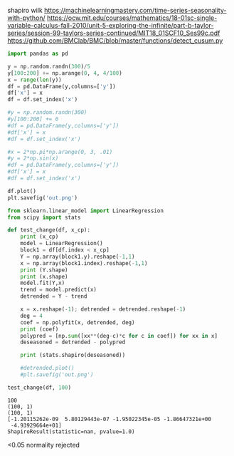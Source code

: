 



shapiro wilk
   https://machinelearningmastery.com/time-series-seasonality-with-python/
   https://ocw.mit.edu/courses/mathematics/18-01sc-single-variable-calculus-fall-2010/unit-5-exploring-the-infinite/part-b-taylor-series/session-99-taylors-series-continued/MIT18_01SCF10_Ses99c.pdf
   https://github.com/BMClab/BMC/blob/master/functions/detect_cusum.py



```python
import pandas as pd

y = np.random.randn(300)/5
y[100:200] += np.arange(0, 4, 4/100)
x = range(len(y))
df = pd.DataFrame(y,columns=['y'])
df['x'] = x
df = df.set_index('x')

#y = np.random.randn(300)
#y[100:200] += 6
#df = pd.DataFrame(y,columns=['y'])
#df['x'] = x
#df = df.set_index('x')

#x = 2*np.pi*np.arange(0, 3, .01)
#y = 2*np.sin(x)
#df = pd.DataFrame(y,columns=['y'])
#df['x'] = x
#df = df.set_index('x')

df.plot()
plt.savefig('out.png')
```


```python
from sklearn.linear_model import LinearRegression
from scipy import stats

def test_change(df, x_cp):
    print (x_cp)
    model = LinearRegression()
    block1 = df[df.index < x_cp]
    Y = np.array(block1.y).reshape(-1,1)
    x = np.array(block1.index).reshape(-1,1)
    print (Y.shape)
    print (x.shape)
    model.fit(Y,x)
    trend = model.predict(x)
    detrended = Y - trend

    x = x.reshape(-1); detrended = detrended.reshape(-1)
    deg = 4
    coef = np.polyfit(x, detrended, deg)
    print (coef)
    polypred = [np.sum([xx**(deg-c)*c for c in coef]) for xx in x]
    deseasoned = detrended - polypred

    print (stats.shapiro(deseasoned))

    #detrended.plot()
    #plt.savefig('out.png')

test_change(df, 100)

```

```text
100
(100, 1)
(100, 1)
[-1.20115262e-09  5.80129443e-07 -1.95022345e-05 -1.86647321e+00
 -4.93929664e+01]
ShapiroResult(statistic=nan, pvalue=1.0)
```

<0.05 normality rejected